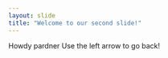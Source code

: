 ```yaml
---
layout: slide
title: "Welcome to our second slide!"
---
```

Howdy pardner
Use the left arrow to go back!
